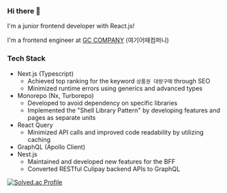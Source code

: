### Hi there 👋
I'm a junior frontend developer with React.js!

I'm a frontend engineer at [GC COMPANY](https://www.yeogi.com/) (여기어때컴퍼니)

### Tech Stack
- Next.js (Typescript)
  - Achieved top ranking for the keyword `상품권 대량구매` through SEO
  - Minimized runtime errors using generics and advanced types
- Monorepo (Nx, Turborepo)
  - Developed to avoid dependency on specific libraries
  - Implemented the "Shell Library Pattern" by developing features and pages as separate units
- React Query
  - Minimized API calls and improved code readability by utilizing caching
- GraphQL (Apollo Client)
- Nest.js
  - Maintained and developed new features for the BFF
  - Converted RESTful Culipay backend APIs to GraphQL

[![Solved.ac Profile](http://mazassumnida.wtf/api/generate_badge?boj=zzamny1013)](https://solved.ac/zzamny1013)
